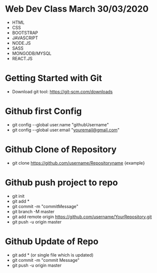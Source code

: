 # Web Dev Class March 30/03/2020

- HTML
- CSS
- BOOTSTRAP
- JAVASCRIPT
- NODE.JS
- SASS
- MONGODB/MYSQL
- REACT.JS

# Getting Started with Git

- Download git tool: https://git-scm.com/downloads

# Github first Config

- git config --global user.name "githubUsername"
- git config --global user.email "youremail@gmail.com"

# Github Clone of Repository

- git clone https://github.com/username/Repositoryname {​example}​

# Github push project to repo

- git init
- git add \*
- git commit -m "commitMessage"
- git branch -M master
- git add remote origin https://github.com/username/YourRepository.git
- git push -u origin master

# Github Update of Repo

- git add \* (or single file which is updated)
- git commit -m "commit Message"
- git push -u origin master
